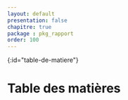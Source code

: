 ```yaml
---
layout: default
presentation: false
chapitre: true
package : pkg_rapport
order: 100
---
```


{:id="table-de-matiere"}
# Table des matières


<!-- TODO js-3 : génération de table de matière pour la présentation -->

<!-- Ce document est vide car il contient un code JavaScript qui génère dynamiquement le contenu et l'affiche ici  -->

<!-- new slide -->